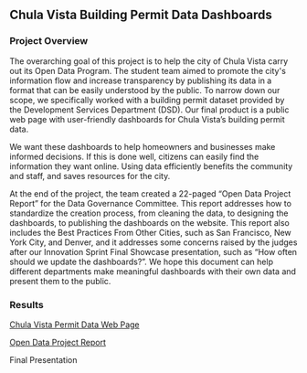 ## Chula Vista Building Permit Data Dashboards

### Project Overview
The overarching goal of this project is to help the city of Chula Vista carry out its Open Data Program. The student team aimed to promote the city's information flow and increase transparency by publishing its data in a format that can be easily understood by the public. To narrow down our scope, we specifically worked with a building permit dataset provided by the Development Services Department (DSD). Our final product is a public web page with user-friendly dashboards for Chula Vista’s building permit data.

We want these dashboards to help homeowners and businesses make informed decisions. If this is done well, citizens can easily find the information they want online. Using data efficiently benefits the community and staff, and saves resources for the city.

At the end of the project, the team created a 22-paged “Open Data Project Report” for the Data Governance Committee. This report addresses how to standardize the creation process, from cleaning the data, to designing the dashboards, to publishing the dashboards on the website. This report also includes the Best Practices From Other Cities, such as San Francisco, New York City, and Denver, and it addresses some concerns raised by the judges after our Innovation Sprint Final Showcase presentation, such as “How often should we update the dashboards?”. We hope this document can help different departments make meaningful dashboards with their own data and present them to the public.

### Results

[Chula Vista Permit Data Web Page](https://www.chulavistaca.gov/departments/development-services/permitdata)

[Open Data Project Report](https://drive.google.com/file/d/1cnpzRihVj2AXshn_Q9Ct_VXoF2aPHVI7/view)

Final Presentation

